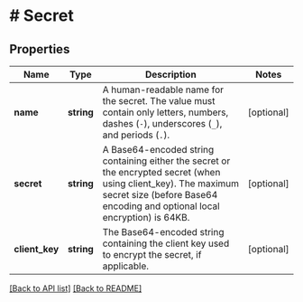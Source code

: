 # # Secret

## Properties

Name | Type | Description | Notes
------------ | ------------- | ------------- | -------------
**name** | **string** | A human-readable name for the secret. The value must contain only letters, numbers, dashes (`-`), underscores (`_`), and periods (`.`). | [optional] 
**secret** | **string** | A Base64-encoded string containing either the secret or the encrypted secret (when using client_key). The maximum secret size (before Base64 encoding and optional local encryption) is 64KB. | [optional] 
**client_key** | **string** | The Base64-encoded string containing the client key used to encrypt the secret, if applicable. | [optional] 


[[Back to API list]](../../README.md#endpoints) [[Back to README]](../../README.md)
